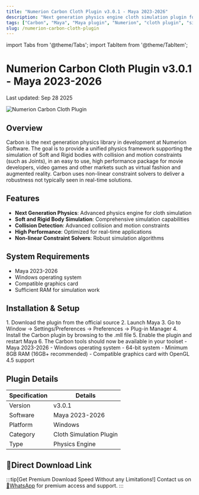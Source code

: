 ```yaml
---
title: "Numerion Carbon Cloth Plugin v3.0.1 - Maya 2023-2026"
description: "Next generation physics engine cloth simulation plugin for Maya 2023-2026 with realistic soft and rigid body simulation and collision"
tags: ["Carbon", "Maya", "Maya plugin", "Numerion", "cloth plugin", "simulation", "physics engine"]
slug: /numerion-carbon-cloth-plugin
---
```


import Tabs from '@theme/Tabs';
import TabItem from '@theme/TabItem';

# Numerion Carbon Cloth Plugin v3.0.1 - Maya 2023-2026

Last updated: Sep 28 2025

![Numerion Carbon Cloth Plugin](https://www.gfxcamp.com/wp-content/uploads/2019/11/Numerion-Carbon-Cloth-v1.3.5-For-Maya-2018-2019.jpg)

## Overview

Carbon is the next generation physics library in development at Numerion Software. The goal is to provide a unified physics framework supporting the simulation of Soft and Rigid bodies with collision and motion constraints (such as Joints), in an easy to use, high performance package for movie developers, video games and other markets such as virtual fashion and augmented reality. Carbon uses non-linear constraint solvers to deliver a robustness not typically seen in real-time solutions.

## Features

- **Next Generation Physics**: Advanced physics engine for cloth simulation
- **Soft and Rigid Body Simulation**: Comprehensive simulation capabilities
- **Collision Detection**: Advanced collision and motion constraints
- **High Performance**: Optimized for real-time applications
- **Non-linear Constraint Solvers**: Robust simulation algorithms

## System Requirements

- Maya 2023-2026
- Windows operating system
- Compatible graphics card
- Sufficient RAM for simulation work

## Installation & Setup

<Tabs>
<TabItem value="windows" label="Windows">
1. Download the plugin from the official source
2. Launch Maya
3. Go to Window → Settings/Preferences → Preferences → Plug-in Manager
4. Install the Carbon plugin by browsing to the .mll file
5. Enable the plugin and restart Maya
6. The Carbon tools should now be available in your toolset
</TabItem>
<TabItem value="requirements" label="Requirements">
- Maya 2023-2026
- Windows operating system
- 64-bit system
- Minimum 8GB RAM (16GB+ recommended)
- Compatible graphics card with OpenGL 4.5 support
</TabItem>
</Tabs>

## Plugin Details

| Specification | Details |
|---------------|---------|
| Version | v3.0.1 |
| Software | Maya 2023-2026 |
| Platform | Windows |
| Category | Cloth Simulation Plugin |
| Type | Physics Engine |

## 🚀Direct Download Link
:::tip[Get Premium Download Speed Without any Limitations!]
Contact us on [💬WhatsApp](https://wa.me/+8613237610083) for premium  access and support.
:::